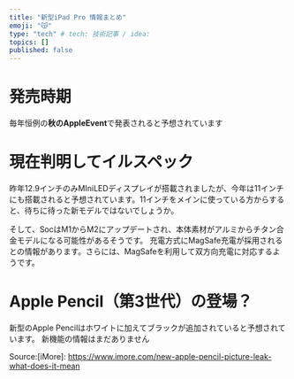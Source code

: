 ```yaml
---
title: "新型iPad Pro 情報まとめ"
emoji: "😽"
type: "tech" # tech: 技術記事 / idea: 
topics: []
published: false
---
```


# 発売時期
毎年恒例の**秋のAppleEvent**で発表されると予想されています

# 現在判明してイルスペック
昨年12.9インチのみMIniLEDディスプレイが搭載されましたが、今年は11インチにも搭載されると予想されています。11インチをメインに使っている方からすると、待ちに待った新モデルではないでしょうか。

そして、SocはM1からM2にアップデートされ、本体素材がアルミからチタン合金モデルになる可能性があるそうです。
充電方式にMagSafe充電が採用されるとの情報があります。さらには、MagSafeを利用して双方向充電に対応するようです。


# Apple Pencil（第3世代）の登場？
新型のApple Pencilはホワイトに加えてブラックが追加されていると予想されています。
新機能の情報はまだありません



Source:[iMore]: https://www.imore.com/new-apple-pencil-picture-leak-what-does-it-mean
